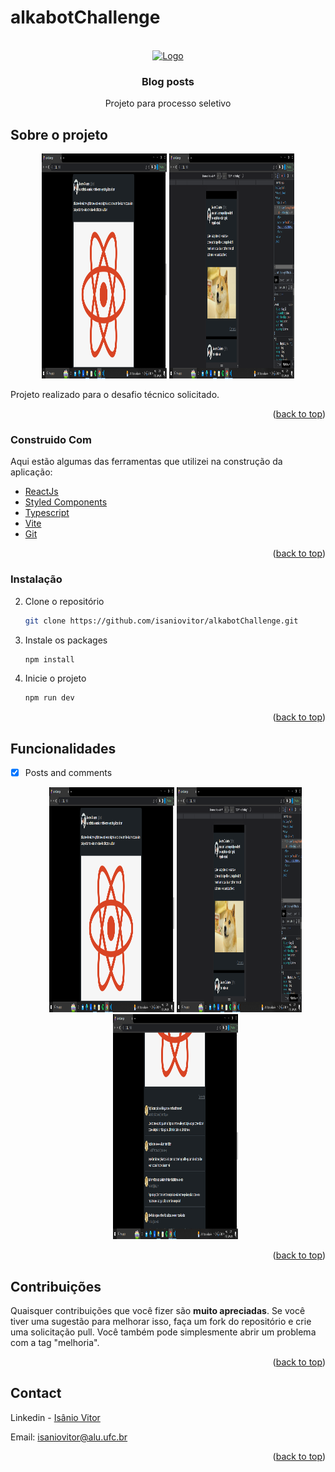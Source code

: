 # alkabotChallenge
<div id="top"></div>
<!--
*** Thanks for checking out the Best-README-Template. If you have a suggestion
*** that would make this better, please fork the repo and create a pull request
*** or simply open an issue with the tag "enhancement".
*** Don't forget to give the project a star!
*** Thanks again! Now go create something AMAZING! :D
-->

<!-- PROJECT SHIELDS -->
<!--
*** I'm using markdown "reference style" links for readability.
*** Reference links are enclosed in brackets [ ] instead of parentheses ( ).
*** See the bottom of this document for the declaration of the reference variables
*** for contributors-url, forks-url, etc. This is an optional, concise syntax you may use.
*** https://www.markdownguide.org/basic-syntax/#reference-style-links
-->

<!-- PROJECT LOGO -->
<br />
<div align="center">
  <a href="https://github.com/othneildrew/Best-README-Template">
    <img src="https://img.freepik.com/vetores-gratis/blogar-divertido-criacao-de-conteudo-streaming-online-videoblog-jovem-fazendo-selfie-para-rede-social-compartilhando-feedback-estrategia-de-autopromocao-ilustracao-vetorial-de-metafora-de-conceito_335657-855.jpg?w=2000" alt="Logo" width="80" height="80">
  </a>

  <h3 align="center">Blog posts</h3>

  <p align="center">
    Projeto para processo seletivo
  </p>
</div>

<!-- ABOUT THE PROJECT -->
## Sobre o projeto

<div align="center">
   <img src="src/assets/desktop.png" alt="Logo" width="200" height="360">
   <img src="src/assets/mobile.png" alt="Logo" width="200" height="360">
</div>

Projeto realizado para o desafio técnico solicitado.

<p align="right">(<a href="#top">back to top</a>)</p>

### Construido Com

Aqui estão algumas das ferramentas que utilizei na construção da aplicação:

* [ReactJs](https://legacy.reactjs.org/docs/getting-started.html)
* [Styled Components](https://styled-components.com/)
* [Typescript](https://www.typescriptlang.org/)
* [Vite](https://vitejs.dev/)
* [Git](https://git-scm.com/)

<p align="right">(<a href="#top">back to top</a>)</p>

### Instalação

2. Clone o repositório
   ```sh
   git clone https://github.com/isaniovitor/alkabotChallenge.git
   ```
3. Instale os packages
   ```sh
   npm install
   ```
4. Inicie o projeto
   ```js
   npm run dev
   ```

<p align="right">(<a href="#top">back to top</a>)</p>

<!-- ROADMAP -->
## Funcionalidades

- [x] Posts and comments

  <div align="center">
    <img src="src/assets/desktop.png" alt="Logo" width="200" height="360">
    <img src="src/assets/mobile.png" alt="Logo" width="200" height="360">
    <img src="src/assets/comments.png" alt="Logo" width="200" height="360">
  </div>

<p align="right">(<a href="#top">back to top</a>)</p>

<!-- CONTRIBUTING -->
## Contribuições

Quaisquer contribuições que você fizer são **muito apreciadas**. Se você tiver uma sugestão para melhorar isso, faça um fork do repositório e crie uma solicitação pull. Você também pode simplesmente abrir um problema com a tag "melhoria".

<p align="right">(<a href="#top">back to top</a>)</p>

<!-- CONTACT -->
## Contact

Linkedin - [Isânio Vitor](inkedin.com/in/isanio-vitor-0b5872209)

Email: [isaniovitor@alu.ufc.br](isaniovitor@alu.ufc.br)

<p align="right">(<a href="#top">back to top</a>)</p>

<!-- MARKDOWN LINKS & IMAGES -->
<!-- https://www.markdownguide.org/basic-syntax/#reference-style-links -->
[contributors-shield]: https://img.shields.io/github/contributors/othneildrew/Best-README-Template.svg?style=for-the-badge
[contributors-url]: https://github.com/othneildrew/Best-README-Template/graphs/contributors
[forks-shield]: https://img.shields.io/github/forks/othneildrew/Best-README-Template.svg?style=for-the-badge
[forks-url]: https://github.com/othneildrew/Best-README-Template/network/members
[stars-shield]: https://img.shields.io/github/stars/othneildrew/Best-README-Template.svg?style=for-the-badge
[stars-url]: https://github.com/othneildrew/Best-README-Template/stargazers
[issues-shield]: https://img.shields.io/github/issues/othneildrew/Best-README-Template.svg?style=for-the-badge
[issues-url]: https://github.com/othneildrew/Best-README-Template/issues
[license-shield]: https://img.shields.io/github/license/othneildrew/Best-README-Template.svg?style=for-the-badge
[license-url]: https://github.com/othneildrew/Best-README-Template/blob/master/LICENSE.txt
[linkedin-shield]: https://img.shields.io/badge/-LinkedIn-black.svg?style=for-the-badge&logo=linkedin&colorB=555
[linkedin-url]: https://linkedin.com/in/othneildrew
[product-screenshot]: src/assets/no_image.jpg

